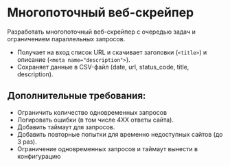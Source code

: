 # Многопоточный веб-скрейпер
Разработать многопоточный веб-скрейпер с очередью задач и ограничением параллельных запросов.

* Получает на вход список URL и скачивает заголовки (`<title>`) и описание (`<meta name="description">`).
* Сохраняет данные в CSV-файл (date, url, status_code, title, description).

## Дополнительные требования:
* Ограничить количество одновременных запросов
* Логировать ошибки (в том числе 4XX ответы сайта).
* Добавить таймаут для запросов.
* Добавить повторные попытки для временно недоступных сайтов (до 3 раз).
* Ограничение одновременных запросов и таймаут вынести в конфигурацию
